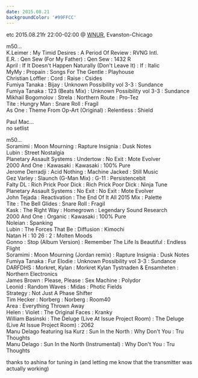 ```yaml
---
date: 2015.08.21
backgroundColor: '#99FFCC'
---
```


etc 2015.08.21fr 22:00-02:00 @ [WNUR](http://www.wnur.org/), Evanston-Chicago  

m50...  
K.Leimer : My Timid Desires : A Period Of Review : RVNG Intl.  
E.R. : Qen Sew (For My Father) : Qen Sew : 1432 R  
April : If It Doesn't Happen Naturally (Don't Leave It) : If : Italic  
MyMy : Propain : Songs For The Gentle : Playhouse  
Christian Loffler : Cord : Raise : Csides  
Fumiya Tanaka : Bijay : Unknown Possibility vol 3-3 : Sundance  
Fumiya Tanaka : 123 (Beats Mix) : Unknown Possibility vol 3-3 : Sundance  
Mikhail Bogomolov : Strela : Northern Route : Pro-Tez  
Tite : Hungry Man : Snare Roll : Fragil  
As One : Theme From Op-Art (Original) : Relentless : Shield  

Paul Mac...  
no setlist  

m50...  
Soramimi : Moon Mourning : Rapture Insignia : Dusk Notes  
Lubin : Street Nostalgia  
Planetary Assault Systems : Undertow : No Exit : Mote Evolver  
2000 And One : Kawasaki : Kawasaki : 100% Pure  
Jerome Derradji : Acid Nothing : Machine Jacked : Still Music  
Gez Varley : Slaunch (G-Man Mix) : G-11 : Persistencebit  
Falty DL : Rich Prick Poor Dick : Rich Prick Poor Dick : Ninja Tune  
Planetary Assault Systems : No Exit : No Exit : Mote Evolver  
John Tejada : Reactivation : The End Of It All 2015 Mix : Palette  
Tite : The Bell Glides : Snare Roll : Fragil  
Kask : The Right Way : Homegrown : Legendary Sound Research  
2000 And One : Organic : Kawasaki : 100% Pure  
Noleian : Spanking  
Lubin : The Forces That Be : Diffusion : Kimochi  
Natan H : 10 26 : 2 : Molten Moods  
Gonno : Stop (Album Version) : Remember The Life Is Beautiful : Endless Flight  
Soramimi : Moon Mourning (Jordan remix) : Rapture Insignia : Dusk Notes  
Fumiya Tanaka : Fur Elodie : Unknown Possibility vol 3-3 : Sundance  
DARFDHS : Morkret, Kylan : Morkret Kylan Tystnaden & Ensamheten : Northern Electronics  
James Brown : Please, Please : Sex Machine : Polydor  
Leonid : Random Waves : Midas : Photic Fields  
Strategy : Not Just A Phase Shifter  
Tim Hecker : Norberg : Norberg : Room40  
Area : Everything Thrown Away  
Helen : Violet : The Original Faces : Kranky  
William Basinski : The Deluge (Live At Issue Project Room) : The Deluge (Live At Issue Project Room) : 2062  
Manu Delago featuring Isa Kurz : Sun In the North : Why Don't You : Tru Thoughts  
Manu Delago : Sun In the North (Instrumental) : Why Don't You : Tru Thoughts  

thanks to ashina for tuning in (and letting me know that the transmitter was actually working)